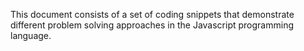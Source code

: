 This document consists of a set of coding snippets that demonstrate different problem solving approaches in the Javascript programming language.

